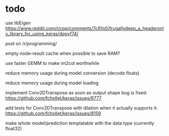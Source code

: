 # todo

use libEigen
    https://www.reddit.com/r/cpp/comments/7c91n0/frugallydeep_a_headeronly_library_for_using_keras/dppvf74/

post on /r/programming/

empty node-result cache when possible to save RAM?

use faster GEMM to make im2col worthwhile

reduce memory usage during model conversion (decode floats)

reduce memory usage during model loading

implement Conv2DTranspose as soon as output shape bug is fixed: https://github.com/fchollet/keras/issues/6777

add tests for Conv2DTranspose with dilation when it actually supports it: https://github.com/fchollet/keras/issues/8159

make whole model/prediction templatable with the data type (currently float32)